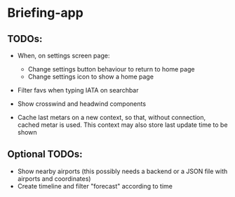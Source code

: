 # Briefing-app

## TODOs:
- When, on settings screen page:
    - Change settings button behaviour to return to home page
    - Change settings icon to show a home page

- Filter favs when typing IATA on searchbar
- Show crosswind and headwind components
- Cache last metars on a new context, so that, without connection, cached metar is used. This context may also store last update time to be shown

## Optional TODOs:
- Show nearby airports (this possibly needs a backend or a JSON file with airports and coordinates)
- Create timeline and filter "forecast" according to time